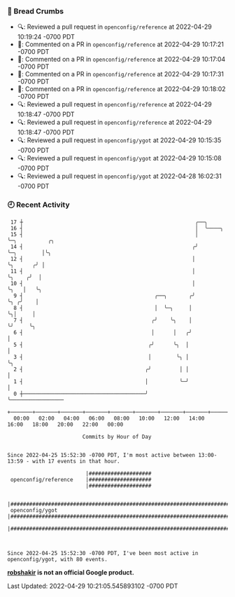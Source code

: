 ### 🍞 Bread Crumbs

 * 🔍: Reviewed a pull request in  `openconfig/reference` at 2022-04-29 10:19:24 -0700 PDT
 * 💬: Commented on a PR in  `openconfig/reference` at 2022-04-29 10:17:21 -0700 PDT
 * 💬: Commented on a PR in  `openconfig/reference` at 2022-04-29 10:17:04 -0700 PDT
 * 💬: Commented on a PR in  `openconfig/reference` at 2022-04-29 10:17:31 -0700 PDT
 * 💬: Commented on a PR in  `openconfig/reference` at 2022-04-29 10:18:02 -0700 PDT
 * 🔍: Reviewed a pull request in  `openconfig/reference` at 2022-04-29 10:18:47 -0700 PDT
 * 🔍: Reviewed a pull request in  `openconfig/reference` at 2022-04-29 10:18:47 -0700 PDT
 * 🔍: Reviewed a pull request in  `openconfig/ygot` at 2022-04-29 10:15:35 -0700 PDT
 * 🔍: Reviewed a pull request in  `openconfig/ygot` at 2022-04-29 10:15:08 -0700 PDT
 * 🔍: Reviewed a pull request in  `openconfig/ygot` at 2022-04-28 16:02:31 -0700 PDT

### 🕘 Recent Activity
```
 17 ┼                                                       ╭──╮
 16 ┤                                                       │  ╰────╮
 15 ┤                                                       │       ╰─╮          ╭╮
 14 ┤                                                      ╭╯         ╰─╮        │╰╮
 12 ┤                                                      │            ╰╮      ╭╯ │
 11 ┤                                                      │             ╰╮    ╭╯  │
 10 ┤                                                      │              ╰╮   │   ╰╮
  9 ┤                                          ╭──╮       ╭╯               ╰╮ ╭╯    │
  8 ┤                                          │  ╰─╮     │                 ╰╮│     │
  7 ┤                                         ╭╯    ╰╮    │                  ╰╯     ╰╮
  6 ┤                                         │      │   ╭╯                          │
  5 ┤                                        ╭╯      ╰╮  │                           │
  3 ┤                                        │        ╰╮ │                           ╰╮
  2 ┤                                       ╭╯         │ │                            │
  1 ┤                                       │          ╰─╯                            │
  0 ┼───────────────────────────────────────╯                                         ╰─────────────────
    +───────+───────+───────+───────+───────+───────+───────+───────+───────+───────+───────+───────+────
  00:00   02:00   04:00   06:00   08:00   10:00   12:00   14:00   16:00   18:00   20:00   22:00   00:00   

						Commits by Hour of Day


Since 2022-04-25 15:52:30 -0700 PDT, I'm most active between 13:00-13:59 - with 17 events in that hour.

```



```
                         |####################
 openconfig/reference    |####################
                         |####################

                         |################################################################################
 openconfig/ygot         |################################################################################
                         |################################################################################



Since 2022-04-25 15:52:30 -0700 PDT, I've been most active in openconfig/ygot, with 80 events.

```
**[robshakir](mailto:robjs@google.com) is not an official Google product.**  


Last Updated: 2022-04-29 10:21:05.545893102 -0700 PDT
